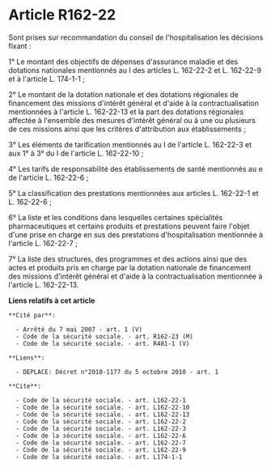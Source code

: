 # Article R162-22

Sont prises sur recommandation du conseil de l'hospitalisation les décisions fixant :

1° Le montant des objectifs de dépenses d'assurance maladie et des dotations nationales mentionnés au I des articles L.
162-22-2 et L. 162-22-9 et à l'article L. 174-1-1 ;

2° Le montant de la dotation nationale et des dotations régionales de financement des missions d'intérêt général et d'aide à
la contractualisation mentionnées à l'article L. 162-22-13 et la part des dotations régionales affectée à l'ensemble des
mesures d'intérêt général ou à une ou plusieurs de ces missions ainsi que les critères d'attribution aux établissements ;

3° Les éléments de tarification mentionnés au I de l'article L. 162-22-3 et aux 1° à 3° du I de l'article L. 162-22-10 ;

4° Les tarifs de responsabilité des établissements de santé mentionnés au e de l'article L. 162-22-6 ;

5° La classification des prestations mentionnées aux articles L. 162-22-1 et L. 162-22-6 ;

6° La liste et les conditions dans lesquelles certaines spécialités pharmaceutiques et certains produits et prestations
peuvent faire l'objet d'une prise en charge en sus des prestations d'hospitalisation mentionnée à l'article L. 162-22-7 ;

7° La liste des structures, des programmes et des actions ainsi que des actes et produits pris en charge par la dotation
nationale de financement des missions d'intérêt général et d'aide à la contractualisation mentionnée à l'article L.
162-22-13.

**Liens relatifs à cet article**

	**Cité par**:

	  - Arrêté du 7 mai 2007 - art. 1 (V)
	  - Code de la sécurité sociale. - art. R162-23 (M)
	  - Code de la sécurité sociale. - art. R481-1 (V)

	**Liens**:

	  - DEPLACE: Décret n°2010-1177 du 5 octobre 2010 - art. 1

	**Cite**:

	  - Code de la sécurité sociale. - art. L162-22-1
	  - Code de la sécurité sociale. - art. L162-22-10
	  - Code de la sécurité sociale. - art. L162-22-13
	  - Code de la sécurité sociale. - art. L162-22-2
	  - Code de la sécurité sociale. - art. L162-22-3
	  - Code de la sécurité sociale. - art. L162-22-6
	  - Code de la sécurité sociale. - art. L162-22-7
	  - Code de la sécurité sociale. - art. L162-22-9
	  - Code de la sécurité sociale. - art. L174-1-1
